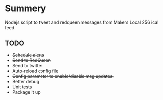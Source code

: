 # Summery
Nodejs script to tweet and redqueen messages from Makers Local 256  ical feed.

## TODO
* ~~Schedule alerts~~
* ~~Send to RedQueen~~
* Send to twitter
* Auto-reload config file
* ~~Config parameter to enable/disable msg updates.~~
* Better debug
* Unit tests
* Package it up
